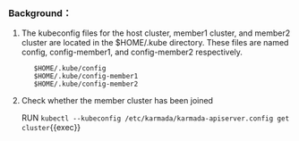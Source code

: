 ### Background：

1. The kubeconfig files for the host cluster, member1 cluster, and member2 cluster are located in the $HOME/.kube directory. These files are named config, config-member1, and config-member2 respectively.

   ```shell
      $HOME/.kube/config
      $HOME/.kube/config-member1
      $HOME/.kube/config-member2
   ```
2. Check whether the member cluster has been joined

   RUN `kubectl --kubeconfig /etc/karmada/karmada-apiserver.config get cluster`{{exec}}
